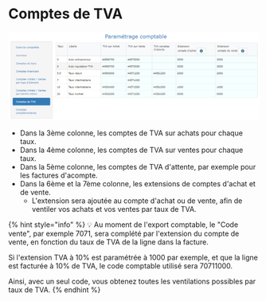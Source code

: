 # Comptes de TVA

![](../../../.gitbook/assets/compte_tva.png)

* Dans la 3ème colonne, les comptes de TVA sur achats pour chaque taux.
* Dans la 4ème colonne, les comptes de TVA sur ventes pour chaque taux.
* Dans la 5ème colonne, les comptes de TVA d'attente, par exemple pour les factures d'acompte.
* Dans la 6ème et la 7ème colonne, les extensions de comptes d'achat et de vente.
  * L'extension sera ajoutée au compte d'achat ou de vente, afin de ventiler vos achats et vos ventes par taux de TVA.

{% hint style="info" %}
💡 Au moment de l'export comptable, le "Code vente", par exemple 7071, sera complété par l'extension du compte de vente, en fonction du taux de TVA de la ligne dans la facture.

Si l'extension TVA à 10% est paramétrée à 1000 par exemple, et que la ligne est facturée à 10% de TVA, le code comptable utilisé sera 70711000.

Ainsi, avec un seul code, vous obtenez toutes les ventilations possibles par taux de TVA.
{% endhint %}

